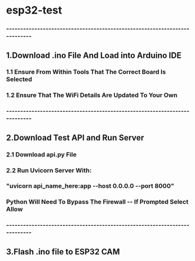 # esp32-test
### --------------------------------------------------------------------------
##  1.Download .ino File And Load into Arduino IDE
### 1.1 Ensure From Within Tools That The Correct Board Is Selected
### 1.2 Ensure That The WiFi Details Are Updated To Your Own
### --------------------------------------------------------------------------
## 2.Download Test API and Run Server
### 2.1 Download api.py File
### 2.2 Run Uvicorn Server With:
### "uvicorn api_name_here:app --host 0.0.0.0 --port 8000"
### Python Will Need To Bypass The Firewall -- If Prompted Select Allow
### --------------------------------------------------------------------------
## 3.Flash .ino file to ESP32 CAM

